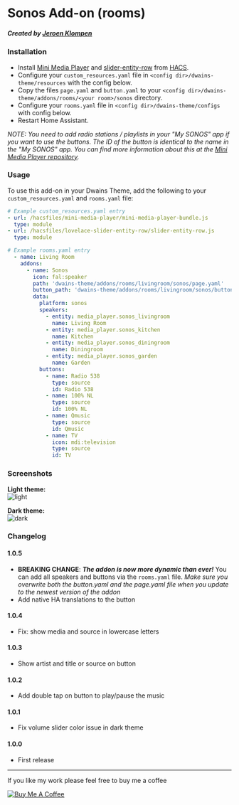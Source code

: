 # Sonos Add-on (rooms)
##### Created by [Jeroen Klompen](https://github.com/klumpke/)


### Installation
- Install [Mini Media Player](https://github.com/kalkih/mini-media-player) and [slider-entity-row](https://github.com/thomasloven/lovelace-slider-entity-row) from [HACS](https://hacs.xyz).
- Configure your `custom_resources.yaml` file in `<config dir>/dwains-theme/resources` with the config below.
- Copy the files `page.yaml` and `button.yaml` to your `<config dir>/dwains-theme/addons/rooms/<your room>/sonos` directory.
- Configure your `rooms.yaml` file in `<config dir>/dwains-theme/configs` with config below.
- Restart Home Assistant.

*NOTE: You need to add radio stations / playlists in your "My SONOS" app if you want to use the buttons. The ID of the button is identical to the name in the "My SONOS" app. You can find more information about this at the [Mini Media Player repository](https://github.com/kalkih/mini-media-player#card-with-media-shortcuts).*


### Usage
To use this add-on in your Dwains Theme, add the following to your `custom_resources.yaml` and `rooms.yaml` file:
```yaml
# Example custom_resources.yaml entry
- url: /hacsfiles/mini-media-player/mini-media-player-bundle.js
  type: module
- url: /hacsfiles/lovelace-slider-entity-row/slider-entity-row.js
  type: module
```

```yaml
# Example rooms.yaml entry
  - name: Living Room
    addons:
      - name: Sonos
        icon: fal:speaker
        path: 'dwains-theme/addons/rooms/livingroom/sonos/page.yaml'
        button_path: 'dwains-theme/addons/rooms/livingroom/sonos/button.yaml'
        data:
          platform: sonos
          speakers:
            - entity: media_player.sonos_livingroom
              name: Living Room
            - entity: media_player.sonos_kitchen
              name: Kitchen
            - entity: media_player.sonos_diningroom
              name: Diningroom
            - entity: media_player.sonos_garden
              name: Garden
          buttons:
            - name: Radio 538
              type: source
              id: Radio 538
            - name: 100% NL
              type: source
              id: 100% NL
            - name: Qmusic
              type: source
              id: Qmusic
            - name: TV
              icon: mdi:television
              type: source
              id: TV
```

### Screenshots
**Light theme:**<br>
![light](https://github.com/Klumpke/dwains-theme-addons/blob/master/rooms/sonos/.github/screenshots/light.png "Light")

**Dark theme:**<br>
![dark](https://github.com/Klumpke/dwains-theme-addons/blob/master/rooms/sonos/.github/screenshots/dark.png "Dark")


### Changelog
#### 1.0.5
- **BREAKING CHANGE**: ***The addon is now more dynamic than ever!*** You can add all speakers and buttons via the `rooms.yaml` file. *Make sure you overwrite both the button.yaml and the page.yaml file when you update to the newest version of the addon*
- Add native HA translations to the button
#### 1.0.4
- Fix: show media and source in lowercase letters
#### 1.0.3
- Show artist and title or source on button
#### 1.0.2
- Add double tap on button to play/pause the music
#### 1.0.1
- Fix volume slider color issue in dark theme
#### 1.0.0
- First release

---

If you like my work please feel free to buy me a coffee

<a href="https://www.buymeacoffee.com/klumpke" target="_blank"><img src="https://www.buymeacoffee.com/assets/img/custom_images/white_img.png" alt="Buy Me A Coffee"></a>